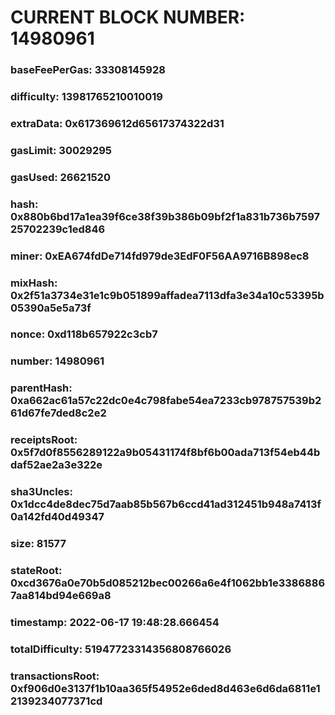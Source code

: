 # CURRENT BLOCK NUMBER: 14980961

### baseFeePerGas: 33308145928
### difficulty: 13981765210010019
### extraData: 0x617369612d65617374322d31
### gasLimit: 30029295
### gasUsed: 26621520
### hash: 0x880b6bd17a1ea39f6ce38f39b386b09bf2f1a831b736b759725702239c1ed846
### miner: 0xEA674fdDe714fd979de3EdF0F56AA9716B898ec8
### mixHash: 0x2f51a3734e31e1c9b051899affadea7113dfa3e34a10c53395b05390a5e5a73f
### nonce: 0xd118b657922c3cb7
### number: 14980961
### parentHash: 0xa662ac61a57c22dc0e4c798fabe54ea7233cb978757539b261d67fe7ded8c2e2
### receiptsRoot: 0x5f7d0f8556289122a9b05431174f8bf6b00ada713f54eb44bdaf52ae2a3e322e
### sha3Uncles: 0x1dcc4de8dec75d7aab85b567b6ccd41ad312451b948a7413f0a142fd40d49347
### size: 81577
### stateRoot: 0xcd3676a0e70b5d085212bec00266a6e4f1062bb1e33868867aa814bd94e669a8
### timestamp: 2022-06-17 19:48:28.666454
### totalDifficulty: 51947723314356808766026
### transactionsRoot: 0xf906d0e3137f1b10aa365f54952e6ded8d463e6d6da6811e12139234077371cd
